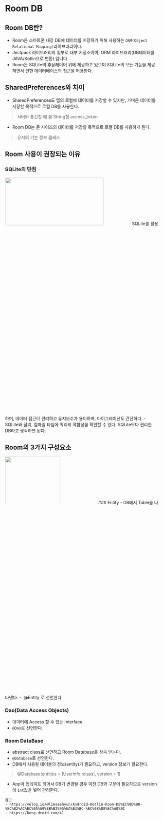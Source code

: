 # Room DB

## Room DB란?
- Room은 스마트폰 내장 DB에 데이터를 저장하기 위해 사용하는 `ORM(Object Relational Mapping)`라이브러리이다.
- Jectpack 라이브러리의 일부로 내부 저장소이며, ORM 라이브러리(DB데이터를 JAVA/Kotlin으로 변환) 입니다
- Room은 SQLite의 추상레이어 위에 제공하고 있으며 SQLite의 모든 기능을 제공하면서 편한 데이터베이스의 접근을 허용한다.

## SharedPreferences와 차이
- SharedPreferences도 앱의 로컬에 데이터를 저장할 수 있지만, 가벼운 데이터를 저장할 목적으로 로컬 DB를 사용한다.
> 서버와 통신할 때 쓸 String형 access_token
- Room DB는 큰 사이즈의 데이터를 저장할 목적으로 로컬 DB를 사용하게 된다.
> 유저의 기본 정보 클래스

## Room 사용이 권장되는 이유
### SQLite의 단점
<img src="https://user-images.githubusercontent.com/72978589/206114703-286ba690-31c2-42c8-b7a0-9c46ce962007.png" width="80%" height="20%">    
- SQLite를 활용하며, 데이터 접근이 편리하고 유지보수가 용이하며, 마이그레이션도 간단하다.
- SQLite와 달리, 컴파일 타임에 쿼리의 적합성을 확인할 수 있다. SQLite보다 편리한 DB라고 생각하면 된다. 

## Room의 3가지 구성요소
<img src="https://user-images.githubusercontent.com/72978589/206115114-ac6679c3-f303-4ac8-89a4-288d16323474.png" width="60%" height="20%">    
### Entity
- DB에서 Table을 나타낸다.
- `@Entity`로 선언한다.

### Dao(Data Access Objects)
- 데이터에 Access 할 수 있는 Interface
- `@Dao`로 선언한다.

### Room DataBase
- abstract class로 선언하고 Room Database를 상속 받는다.
- `@Database`로 선언한다.
- DB에서 사용될 테이블의 정보(entity)가 필요하고, version 정보가 필요한다.
> @Database(entities = [UserInfo::class], version = 1)
- App이 업데이트 되어서 DB가 변경될 경우 이전 DB와 구분이 필요하므로 version에 `int`값을 넣어 관리한다.

```
참고
- https://velog.io/@limsaehyun/Android-Kotlin-Room-DB%EC%9D%98-%EC%82%AC%EC%9A%A9%EB%B2%95%EA%B3%BC-%EC%98%88%EC%A0%9C
- https://kong-droid.com/41
```
